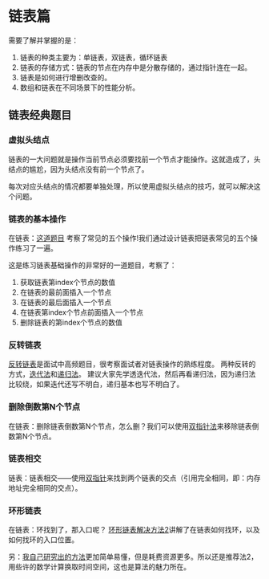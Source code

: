 # 链表篇
需要了解并掌握的是：
1. 链表的种类主要为：单链表，双链表，循环链表
2. 链表的存储方式：链表的节点在内存中是分散存储的，通过指针连在一起。
3. 链表是如何进行增删改查的。
4. 数组和链表在不同场景下的性能分析。
## 链表经典题目
### 虚拟头结点

链表的一大问题就是操作当前节点必须要找前一个节点才能操作。这就造成了，头结点的尴尬，因为头结点没有前一个节点了。 

每次对应头结点的情况都要单独处理，所以使用虚拟头结点的技巧，就可以解决这个问题。
### 链表的基本操作

在链表：[这道题目](./design_linked_list) 考察了常见的五个操作!我们通过设计链表把链表常见的五个操作练习了一遍。

这是练习链表基础操作的非常好的一道题目，考察了：

1. 获取链表第index个节点的数值
2. 在链表的最前面插入一个节点
3. 在链表的最后面插入一个节点
4. 在链表第index个节点前面插入一个节点
5. 删除链表的第index个节点的数值

### 反转链表

[反转链表](./reverse_linked_list)是面试中高频题目，很考察面试者对链表操作的熟练程度。
两种反转的方式，[迭代法](./reverse_linked_list/Reverse.java)和[递归法](./reverse_linked_list/ImproveRecursion.java)。
建议大家先学透迭代法，然后再看递归法，因为递归法比较绕，如果迭代还写不明白，递归基本也写不明白了。

### 删除倒数第N个节点
在链表：删除链表倒数第N个节点，怎么删？我们可以使用[双指针法](./delete_the_nth_last_node/Delete.java)来移除链表倒数第N个节点。

### 链表相交

链表：链表相交——使用[双指针](./intersection_of_linked_list/OtherSolution.java)来找到两个链表的交点（引用完全相同，即：内存地址完全相同的交点）。

### 环形链表
在链表：环找到了，那入口呢？ [环形链表解决方法2](./circular_linked_list/OtherSolution.java)讲解了在链表如何找环，以及如何找环的入口位置。 

另：[我自己研究出的方法](./circular_linked_list/CircularLinkedList.java)更加简单易懂，但是耗费资源更多。所以还是推荐法2，用些许的数学计算换取时间空间，这也是算法的魅力所在。

